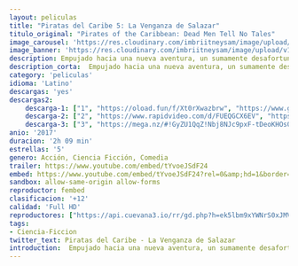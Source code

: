```yaml
---
layout: peliculas
title: "Piratas del Caribe 5: La Venganza de Salazar"
titulo_original: "Pirates of the Caribbean: Dead Men Tell No Tales"
image_carousel: 'https://res.cloudinary.com/imbriitneysam/image/upload/v1543724172/caribe-poster-min.jpg'
image_banner: 'https://res.cloudinary.com/imbriitneysam/image/upload/v1543724172/caribe5-banner-min.jpg'
description: Empujado hacia una nueva aventura, un sumamente desafortunado Jack Sparrow descubre que los vientos de los malos augurios soplan incluso más fuerte cuando los mortales piratas fantasma liderados por su viejo enemigo, el capitán Salazar, escapan del Triángulo del Diablo. Decididos a matar a todo pirata que encuentren en el mar, incluso al propio Sparrow.
description_corta:  Empujado hacia una nueva aventura, un sumamente desafortunado Jack Sparrow descubre que los vientos de los malos augurios soplan incluso más fuerte cuando los mortales piratas fantasma liderados por su viejo enemigo, el capitán Salazar, escapan del...
category: 'peliculas'
idioma: 'Latino'
descargas: 'yes'
descargas2:
    descarga-1: ["1", "https://oload.fun/f/Xt0rXwazbrw", "https://www.google.com/s2/favicons?domain=openload.co","OpenLoad","https://res.cloudinary.com/imbriitneysam/image/upload/v1541473684/mexico.png", "Latino", "Full HD"]
    descarga-2: ["2", "https://www.rapidvideo.com/d/FUEQGCX6EV", "https://www.google.com/s2/favicons?domain=www.rapidvideo.com","RapidVideo","https://res.cloudinary.com/imbriitneysam/image/upload/v1541473684/mexico.png", "Latino", "Full HD"]
    descarga-3: ["3", "https://mega.nz/#!GyZU1QqZ!Nbj8NJc9pxF-tDeoKHOs0PNGEust6_BxiNDuvxfglw0", "https://www.google.com/s2/favicons?domain=mega.nz","Mega","https://res.cloudinary.com/imbriitneysam/image/upload/v1541473684/mexico.png", "Latino", "Full HD"]
anio: '2017'
duracion: '2h 09 min'
estrellas: '5'
genero: Acción, Ciencia Ficción, Comedia
trailer: https://www.youtube.com/embed/tYvoeJSdF24
embed: https://www.youtube.com/embed/tYvoeJSdF24?rel=0&amp;hd=1&border=0&wmode=opaque&enablejsapi=1&modestbranding=1&controls=1&showinfo=1
sandbox: allow-same-origin allow-forms
reproductor: fembed
clasificacion: '+12'
calidad: 'Full HD'
reproductores: ["https://api.cuevana3.io/rr/gd.php?h=ek5lbm9xYWNrS0xJMVp5b21KREk0dFBLbjVkaHhkRGdrOG1jbnBpUnhhS1YwSnBvZk5mSHRkRzBabmlzbzVYYXNOR0Flb09tanFTY3JwMThwODJqNkp1U3FadVkyUT09"]
tags:
- Ciencia-Ficcion
twitter_text: Piratas del Caribe - La Venganza de Salazar
introduction:  Empujado hacia una nueva aventura, un sumamente desafortunado Jack Sparrow descubre que los vientos de los malos augurios soplan incluso más fuerte cuando los mortales piratas fantasma liderados por su viejo enemigo, el capitán Salazar, escapan del...
---
```












